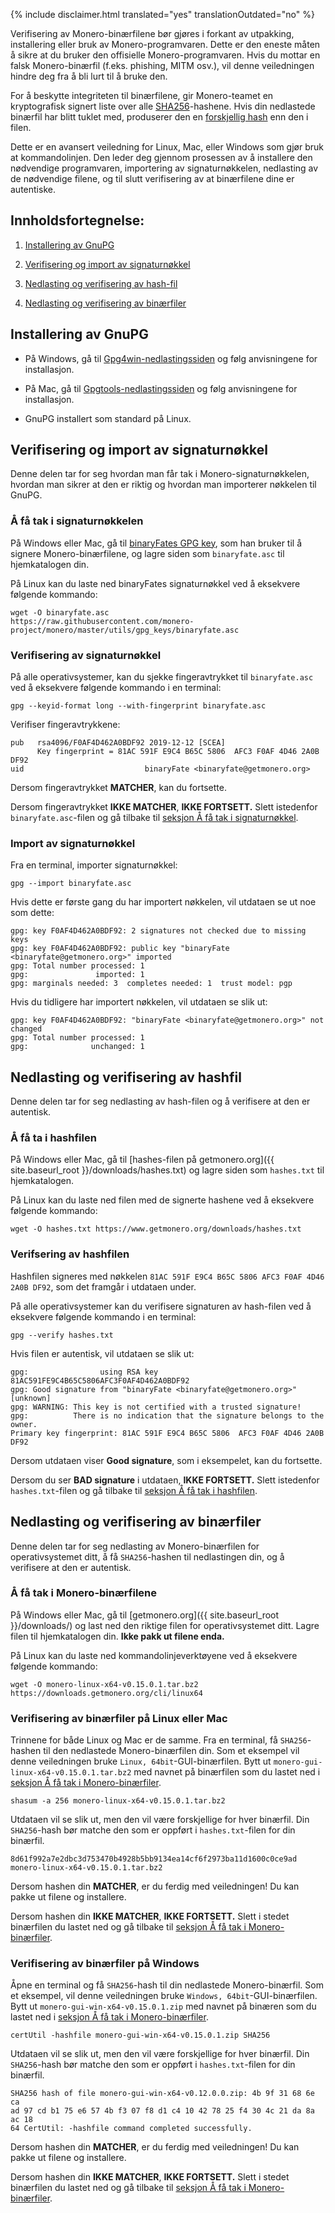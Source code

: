 {% include disclaimer.html translated="yes" translationOutdated="no" %}

Verifisering av Monero-binærfilene bør gjøres i forkant av utpakking,
installering eller bruk av Monero-programvaren. Dette er den eneste måten å
sikre at du bruker den offisielle Monero-programvaren. Hvis du mottar en
falsk Monero-binærfil (f.eks. phishing, MITM osv.), vil denne veiledningen
hindre deg fra å bli lurt til å bruke den.

For å beskytte integriteten til binærfilene, gir Monero-teamet en
kryptografisk signert liste over alle
[SHA256](https://en.wikipedia.org/wiki/SHA-2)-hashene. Hvis din nedlastede
binærfil har blitt tuklet med, produserer den en [forskjellig
hash](https://en.wikipedia.org/wiki/File_verification) enn den i filen.

Dette er en avansert veiledning for Linux, Mac, eller Windows som gjør bruk
at kommandolinjen. Den leder deg gjennom prosessen av å installere den
nødvendige programvaren, importering av signaturnøkkelen, nedlasting av de
nødvendige filene, og til slutt verifisering av at binærfilene dine er
autentiske.

## Innholdsfortegnelse:

1. [Installering av GnuPG](#installing-gnupg)

2. [Verifisering og import av signaturnøkkel](#)

3. [Nedlasting og verifisering av hash-fil](#)

4. [Nedlasting og verifisering av binærfiler](#)

## Installering av GnuPG

+ På Windows, gå til
[Gpg4win-nedlastingssiden](https://gpg4win.org/download.html) og følg
anvisningene for installasjon.

+ På Mac, gå til [Gpgtools-nedlastingssiden](https://gpgtools.org/) og følg
anvisningene for installasjon.

+ GnuPG installert som standard på Linux.

## Verifisering og import av signaturnøkkel

Denne delen tar for seg hvordan man får tak i Monero-signaturnøkkelen,
hvordan man sikrer at den er riktig og hvordan man importerer nøkkelen til
GnuPG.

### Å få tak i signaturnøkkelen

På Windows eller Mac, gå til [binaryFates GPG
key](https://raw.githubusercontent.com/monero-project/monero/master/utils/gpg_keys/binaryfate.asc),
som han bruker til å signere Monero-binærfilene, og lagre siden som
`binaryfate.asc` til hjemkatalogen din.

På Linux kan du laste ned binaryFates signaturnøkkel ved å eksekvere
følgende kommando:

```
wget -O binaryfate.asc
https://raw.githubusercontent.com/monero-project/monero/master/utils/gpg_keys/binaryfate.asc
```

### Verifisering av signaturnøkkel

På alle operativsystemer, kan du sjekke fingeravtrykket til `binaryfate.asc`
ved å eksekvere følgende kommando i en terminal:

``` gpg --keyid-format long --with-fingerprint binaryfate.asc ```


Verifiser fingeravtrykkene:

```
pub   rsa4096/F0AF4D462A0BDF92 2019-12-12 [SCEA]
      Key fingerprint = 81AC 591F E9C4 B65C 5806  AFC3 F0AF 4D46 2A0B DF92
uid                           binaryFate <binaryfate@getmonero.org>
```

Dersom fingeravtrykket **MATCHER**, kan du fortsette.

Dersom fingeravtrykket **IKKE MATCHER**, **IKKE FORTSETT.** Slett istedenfor
`binaryfate.asc`-filen og gå tilbake til [seksjon Å få tak i
signaturnøkkel](#).

### Import av signaturnøkkel

Fra en terminal, importer signaturnøkkel:

``` gpg --import binaryfate.asc ```

Hvis dette er første gang du har importert nøkkelen, vil utdataen se ut noe
som dette:

```
gpg: key F0AF4D462A0BDF92: 2 signatures not checked due to missing keys
gpg: key F0AF4D462A0BDF92: public key "binaryFate <binaryfate@getmonero.org>" imported
gpg: Total number processed: 1
gpg:               imported: 1
gpg: marginals needed: 3  completes needed: 1  trust model: pgp
```

Hvis du tidligere har importert nøkkelen, vil utdataen se slik ut:

```
gpg: key F0AF4D462A0BDF92: "binaryFate <binaryfate@getmonero.org>" not changed
gpg: Total number processed: 1
gpg:              unchanged: 1
```

## Nedlasting og verifisering av hashfil

Denne delen tar for seg nedlasting av hash-filen og å verifisere at den er
autentisk.

### Å få ta i hashfilen

På Windows eller Mac, gå til [hashes-filen på getmonero.org]({{
site.baseurl_root }}/downloads/hashes.txt) og lagre siden som `hashes.txt`
til hjemkatalogen.

På Linux kan du laste ned filen med de signerte hashene ved å eksekvere
følgende kommando:

``` wget -O hashes.txt https://www.getmonero.org/downloads/hashes.txt ```

### Verifsering av hashfilen

Hashfilen signeres med nøkkelen `81AC 591F E9C4 B65C 5806 AFC3 F0AF 4D46
2A0B DF92`, som det framgår i utdataen under.

På alle operativsystemer kan du verifisere signaturen av hash-filen ved å
eksekvere følgende kommando i en terminal:

``` gpg --verify hashes.txt ```

Hvis filen er autentisk, vil utdataen se slik ut:

```
gpg:                using RSA key 81AC591FE9C4B65C5806AFC3F0AF4D462A0BDF92
gpg: Good signature from "binaryFate <binaryfate@getmonero.org>" [unknown]
gpg: WARNING: This key is not certified with a trusted signature!
gpg:          There is no indication that the signature belongs to the owner.
Primary key fingerprint: 81AC 591F E9C4 B65C 5806  AFC3 F0AF 4D46 2A0B DF92
```

Dersom utdataen viser **Good signature**, som i eksempelet, kan du
fortsette.

Dersom du ser **BAD signature** i utdataen, **IKKE FORTSETT.** Slett
istedenfor `hashes.txt`-filen og gå tilbake til [seksjon Å få tak i
hashfilen](#).

## Nedlasting og verifisering av binærfiler

Denne delen tar for seg nedlasting av Monero-binærfilen for operativsystemet
ditt, å få `SHA256`-hashen til nedlastingen din, og å verifisere at den er
autentisk.

### Å få tak i Monero-binærfilene

På Windows eller Mac, gå til [getmonero.org]({{ site.baseurl_root
}}/downloads/) og last ned den riktige filen for operativsystemet
ditt. Lagre filen til hjemkatalogen din. **Ikke pakk ut filene enda.**

På Linux kan du laste ned kommandolinjeverktøyene ved å eksekvere følgende
kommando:

```
wget -O monero-linux-x64-v0.15.0.1.tar.bz2 https://downloads.getmonero.org/cli/linux64
```

### Verifisering av binærfiler på Linux eller Mac

Trinnene for både Linux og Mac er de samme. Fra en terminal, få
`SHA256`-hashen til den nedlastede Monero-binærfilen din. Som et eksempel
vil denne veiledningen bruke `Linux, 64bit`-GUI-binærfilen. Bytt ut
`monero-gui-linux-x64-v0.15.0.1.tar.bz2` med navnet på binærfilen som du
lastet ned i [seksjon Å få tak i Monero-binærfiler](#).

```
shasum -a 256 monero-linux-x64-v0.15.0.1.tar.bz2
```

Utdataen vil se slik ut, men den vil være forskjellige for hver
binærfil. Din `SHA256`-hash bør matche den som er oppført i
`hashes.txt`-filen for din binærfil.

```
8d61f992a7e2dbc3d753470b4928b5bb9134ea14cf6f2973ba11d1600c0ce9ad
monero-linux-x64-v0.15.0.1.tar.bz2
```

Dersom hashen din **MATCHER**, er du ferdig med veiledningen! Du kan pakke
ut filene og installere.

Dersom hashen din **IKKE MATCHER**, **IKKE FORTSETT.** Slett i stedet
binærfilen du lastet ned og gå tilbake til [seksjon Å få tak i
Monero-binærfiler](#).

### Verifisering av binærfiler på Windows

Åpne en terminal og få `SHA256`-hash til din nedlastede Monero-binærfil. Som
et eksempel, vil denne veiledningen bruke `Windows,
64bit`-GUI-binærfilen. Bytt ut `monero-gui-win-x64-v0.15.0.1.zip` med navnet
på binæren som du lastet ned i [seksjon Å få tak i Monero-binærfiler](#).

``` certUtil -hashfile monero-gui-win-x64-v0.15.0.1.zip SHA256 ```

Utdataen vil se slik ut, men den vil være forskjellige for hver
binærfil. Din `SHA256`-hash bør matche den som er oppført i
`hashes.txt`-filen for din binærfil.

```
SHA256 hash of file monero-gui-win-x64-v0.12.0.0.zip: 4b 9f 31 68 6e ca
ad 97 cd b1 75 e6 57 4b f3 07 f8 d1 c4 10 42 78 25 f4 30 4c 21 da 8a ac 18
64 CertUtil: -hashfile command completed successfully. 
```

Dersom hashen din **MATCHER**, er du ferdig med veiledningen! Du kan pakke
ut filene og installere.

Dersom hashen din **IKKE MATCHER**, **IKKE FORTSETT.** Slett i stedet
binærfilen du lastet ned og gå tilbake til [seksjon Å få tak i
Monero-binærfiler](#).
